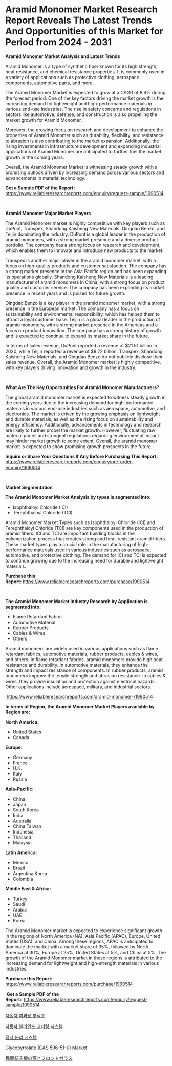 <p><h1>Aramid Monomer Market Research Report Reveals The Latest Trends And Opportunities of this Market for Period from 2024 - 2031</h1></p><p><strong>Aramid Monomer Market Analysis and Latest Trends</strong></p>
<p><p>Aramid Monomer is a type of synthetic fiber known for its high strength, heat resistance, and chemical resistance properties. It is commonly used in a variety of applications such as protective clothing, aerospace components, automotive parts, and more.</p><p>The Aramid Monomer Market is expected to grow at a CAGR of 8.6% during the forecast period. One of the key factors driving the market growth is the increasing demand for lightweight and high-performance materials in various end-use industries. The rise in safety concerns and regulations in sectors like automotive, defense, and construction is also propelling the market growth for Aramid Monomer.</p><p>Moreover, the growing focus on research and development to enhance the properties of Aramid Monomer such as durability, flexibility, and resistance to abrasion is also contributing to the market expansion. Additionally, the rising investments in infrastructure development and expanding industrial applications of Aramid Monomer are anticipated to further fuel the market growth in the coming years.</p><p>Overall, the Aramid Monomer Market is witnessing steady growth with a promising outlook driven by increasing demand across various sectors and advancements in material technology.</p></p>
<p><strong>Get a Sample PDF of the Report:&nbsp;</strong> <a href="https://www.reliableresearchreports.com/enquiry/request-sample/1990514">https://www.reliableresearchreports.com/enquiry/request-sample/1990514</a></p>
<p>&nbsp;</p>
<p><strong>Aramid Monomer Major Market Players</strong></p>
<p><p>The Aramid Monomer market is highly competitive with key players such as DuPont, Transpex, Shandong Kaisheng New Materials, Qingdao Benzo, and Teijin dominating the industry. DuPont is a global leader in the production of aramid monomers, with a strong market presence and a diverse product portfolio. The company has a strong focus on research and development, which enables them to innovate and introduce new products to the market.</p><p>Transpex is another major player in the aramid monomer market, with a focus on high-quality products and customer satisfaction. The company has a strong market presence in the Asia Pacific region and has been expanding its operations globally. Shandong Kaisheng New Materials is a leading manufacturer of aramid monomers in China, with a strong focus on product quality and customer service. The company has been expanding its market presence in recent years and is poised for future growth.</p><p>Qingdao Benzo is a key player in the aramid monomer market, with a strong presence in the European market. The company has a focus on sustainability and environmental responsibility, which has helped them to attract a loyal customer base. Teijin is a global leader in the production of aramid monomers, with a strong market presence in the Americas and a focus on product innovation. The company has a strong history of growth and is expected to continue to expand its market share in the future.</p><p>In terms of sales revenue, DuPont reported a revenue of $21.51 billion in 2020, while Teijin reported a revenue of $8.72 billion. Transpex, Shandong Kaisheng New Materials, and Qingdao Benzo do not publicly disclose their sales revenue. Overall, the Aramid Monomer market is highly competitive, with key players driving innovation and growth in the industry.</p></p>
<p>&nbsp;</p>
<p><strong>What Are The Key Opportunities For Aramid Monomer Manufacturers?</strong></p>
<p><p>The global aramid monomer market is expected to witness steady growth in the coming years due to the increasing demand for high-performance materials in various end-use industries such as aerospace, automotive, and electronics. The market is driven by the growing emphasis on lightweight and durable materials, as well as the rising focus on sustainability and energy efficiency. Additionally, advancements in technology and research are likely to further propel the market growth. However, fluctuating raw material prices and stringent regulations regarding environmental impact may hinder market growth to some extent. Overall, the aramid monomer market is expected to show promising growth prospects in the future.</p></p>
<p><strong>Inquire or Share Your Questions If Any Before Purchasing This Report:</strong> <a href="https://www.reliableresearchreports.com/enquiry/pre-order-enquiry/1990514">https://www.reliableresearchreports.com/enquiry/pre-order-enquiry/1990514</a></p>
<p>&nbsp;</p>
<p><strong>Market Segmentation</strong></p>
<p><strong>The Aramid Monomer Market Analysis by types is segmented into:</strong></p>
<p><ul><li>Isophthaloyl Chloride (ICl)</li><li>Terephthaloyl Chloride (TCl)</li></ul></p>
<p><p>Aramid Monomer Market Types such as Isophthaloyl Chloride (ICl) and Terephthaloyl Chloride (TCl) are key components used in the production of aramid fibers. ICl and TCl are important building blocks in the polymerization process that creates strong and heat-resistant aramid fibers. These market types play a crucial role in the manufacturing of high-performance materials used in various industries such as aerospace, automotive, and protective clothing. The demand for ICl and TCl is expected to continue growing due to the increasing need for durable and lightweight materials.</p></p>
<p><strong>Purchase this Report:&nbsp;</strong><a href="https://www.reliableresearchreports.com/purchase/1990514">https://www.reliableresearchreports.com/purchase/1990514</a></p>
<p>&nbsp;</p>
<p><strong>The Aramid Monomer Market Industry Research by Application is segmented into:</strong></p>
<p><ul><li>Flame Retardant Fabric</li><li>Automotive Material</li><li>Rubber Products</li><li>Cables & Wires</li><li>Others</li></ul></p>
<p><p>Aramid monomers are widely used in various applications such as flame retardant fabrics, automotive materials, rubber products, cables & wires, and others. In flame retardant fabrics, aramid monomers provide high heat resistance and durability. In automotive materials, they enhance the strength and impact resistance of components. In rubber products, aramid monomers improve the tensile strength and abrasion resistance. In cables & wires, they provide insulation and protection against electrical hazards. Other applications include aerospace, military, and industrial sectors.</p></p>
<p><a href="https://www.reliableresearchreports.com/aramid-monomer-r1990514">&nbsp;https://www.reliableresearchreports.com/aramid-monomer-r1990514</a></p>
<p><strong>In terms of Region, the Aramid Monomer Market Players available by Region are:</strong></p>
<p>
    <p> <strong> North America: </strong>
        <ul>
            <li>United States</li>
            <li>Canada</li>
        </ul>
        </p> 
    <p> <strong> Europe: </strong>
        <ul>
            <li>Germany</li>
            <li>France</li>
            <li>U.K.</li>
            <li>Italy</li>
            <li>Russia</li>
        </ul>
        </p> 
    <p> <strong> Asia-Pacific: </strong>
        <ul>
            <li>China</li>
            <li>Japan</li>
            <li>South Korea</li>
            <li>India</li>
            <li>Australia</li>
            <li>China Taiwan</li>
            <li>Indonesia</li>
            <li>Thailand</li>
            <li>Malaysia</li>
        </ul>
        </p> 
    <p> <strong> Latin America: </strong>
        <ul>
            <li>Mexico</li>
            <li>Brazil</li>
            <li>Argentina Korea</li>
            <li>Colombia</li>
        </ul>
        </p> 
    <p> <strong> Middle East & Africa: </strong>
        <ul>
            <li>Turkey</li>
            <li>Saudi</li>
            <li>Arabia</li>
            <li>UAE</li>
            <li>Korea</li>
        </ul>
    </p>
    </p>
<p><p>The Aramid Monomer market is expected to experience significant growth in the regions of North America (NA), Asia Pacific (APAC), Europe, United States (USA), and China. Among these regions, APAC is anticipated to dominate the market with a market share of 35%, followed by North America at 30%, Europe at 25%, United States at 5%, and China at 5%. The growth of the Aramid Monomer market in these regions is attributed to the increasing demand for lightweight and high-strength materials in various industries.</p></p>
<p><strong>Purchase this Report: </strong><a href="https://www.reliableresearchreports.com/purchase/1990514">https://www.reliableresearchreports.com/purchase/1990514</a></p>
<p>&nbsp;<strong>Get a Sample PDF of the Report:&nbsp;&nbsp;</strong><a href="https://www.reliableresearchreports.com/enquiry/request-sample/1990514">https://www.reliableresearchreports.com/enquiry/request-sample/1990514</a></p>
<p><strong></strong></p>
<p><p><a href="https://medium.com/@jordybecker/%EC%9E%90%EB%8F%99%EC%B0%A8-%ED%95%84%ED%84%B0%EC%9A%A9-%EB%B9%84%EC%A7%A0-%EC%9B%90%EB%8B%A8-%EC%8B%9C%EC%9E%A5-%EC%98%88%EC%B8%A1-%EC%8B%9C%EC%9E%A5-%EB%8F%99%ED%96%A5-%EB%B0%8F-%EC%98%81%ED%96%A5-%EB%B6%84%EC%84%9D-2024-2031-eb555bfe8dbf">자동차 여과용 부직포</a></p><p><a href="https://github.com/vs10l4sfg5c/Market-Research-Report-List-2/blob/main/8157738145762.md">자동차 블라인드 코너링 시스템</a></p><p><a href="https://github.com/crfsywufhm81415/Market-Research-Report-List-2/blob/main/6530656145761.md">정자 분리 시스템</a></p><p><a href="https://github.com/kumertitash/Market-Research-Report-List-1/blob/main/glycopyrrolate-cas-596-51-0-market.md">Glycopyrrolate (CAS 596-51-0) Market</a></p><p><a href="https://medium.com/@hudsondeverick/%E3%82%B0%E3%83%AD%E3%83%BC%E3%83%90%E3%83%AB%E5%95%86%E7%94%A8%E9%A3%9B%E8%A1%8C%E6%A9%9F%E7%94%A8%E3%82%A6%E3%82%A3%E3%83%B3%E3%83%89%E3%82%A6%E3%81%A8%E9%A2%A8%E9%98%B2%E5%B8%82%E5%A0%B4%E3%81%AF-2024%E5%B9%B4%E3%81%8B%E3%82%892031%E5%B9%B4%E3%81%BE%E3%81%A7%E3%81%AE%E6%9C%9F%E9%96%93%E3%81%AB-%E5%B9%B4%E7%8E%876-%E3%81%A7%E6%88%90%E9%95%B7%E3%81%99%E3%82%8B%E3%81%A8%E4%BA%88%E6%B8%AC%E3%81%95%E3%82%8C%E3%81%A6%E3%81%84%E3%81%BE%E3%81%99-e19a171737a3">民間航空機の窓とフロントガラス</a></p></p>